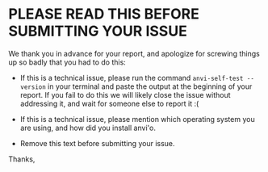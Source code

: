 PLEASE READ THIS BEFORE SUBMITTING YOUR ISSUE
=============================================

We thank you in advance for your report, and apologize for screwing things up so badly that you had to do this:

- If this is a technical issue, please run the command `anvi-self-test --version` in your terminal and paste the output at the beginning of your report. If you fail to do this we will likely close the issue without addressing it, and wait for someone else to report it :(

- If this is a technical issue, please mention which operating system you are using, and how did you install anvi'o.

- Remove this text before submitting your issue.


Thanks,
